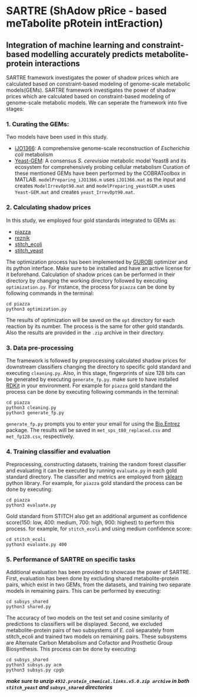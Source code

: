 # SARTRE (ShAdow pRice - based meTabolite pRotein intEraction)
## Integration of machine learning and constraint-based modelling accurately predicts metabolite-protein interactions

SARTRE framework investigates the power of shadow prices which are calculated based on constraint-based modeling of genome-scale metabolic models(GEMs). SARTRE framework investigates the power of shadow prices which are calculated based on constraint-based modeling of genome-scale metabolic models. We can seperate the framework into five stages:

### 1. Curating the GEMs:
Two models have been used in this study. 
- [iJO1366](https://www.ncbi.nlm.nih.gov/pmc/articles/PMC3261703/): A comprehensive genome-scale reconstruction of *Escherichia coli* metabolism
- [Yeast-GEM](https://github.com/SysBioChalmers/yeast-GEM): A consensus *S. cerevisiae* metabolic model Yeast8 and its ecosystem for comprehensively probing cellular metabolism
Curation of these mentioned GEMs have been performed by the  COBRAToolbox in MATLAB. `modelPreparing_iJO1366.m` uses `iJO1366.mat` as the input and creates `ModelIrrevOpt90.mat` and  `modelPreparing_yeastGEM.m` uses `Yeast-GEM.mat` and creates `yeast_IrrevOpt90.mat`.

### 2. Calculating shadow prices
In this study, we employed four gold standards integrated to GEMs as:
- [piazza](https://pubmed.ncbi.nlm.nih.gov/29307493/)
- [reznik](https://pubmed.ncbi.nlm.nih.gov/28903046/)
- [stitch_ecoli](http://stitch.embl.de/)
- [stitch_yeast](http://stitch.embl.de/)

The optimization process has been implemented by [GUROBI](https://www.gurobi.com/) optimizer and its python interface. Make sure to be installed and have an active license for it beforehand. Calculation of shadow prices can be performed in their directory by changing the working directory followed by executing `optimization.py`. For instance, the process for `piazza` can be done by following commands in the terminal:
```
cd piazza
python3 optimization.py
```
The results of optimization will be saved on the `opt` directory for each reaction by its number. The process is the same for other gold standards. Also the results are provided in the `.zip` archive in their directory.

### 3. Data pre-processing
The framework is followed by preprocessing calculated shadow prices for downstream classifiers changing the directory to specific gold standard and executing `cleaning.py`. Also, in this stage, fingerprints of size 128 bits can be generated by executing `generate_fp.py`. make sure to have installed [RDKit](https://www.rdkit.org/) in your environment. For example for `piazza` gold standard the process can be done by executing following commands in the terminal:
```
cd piazza
python3 cleaning.py
python3 generate_fp.py
```
`generate_fp.py` prompts you to enter your email for using the [Bio.Entrez](https://biopython.org/docs/1.76/api/Bio.Entrez.html) package. The results will be saved in `met_sps_t80_replaced.csv` and `met_fp128.csv`, respectively.

### 4. Training classifier and evaluation
Preprocessing, constructing datasets, training the random forest classifier and evaluating it can be executed by running `evaluate.py` in each gold standard directory. The classifier and metrics are employed from [sklearn](https://scikit-learn.org/stable/) python library. For example, for `piazza` gold standard the process can be done by executing:
```
cd piazza
python3 evaluate.py
```
Gold standard from STITCH also get an additional argument as confidence score(150: low, 400: medium, 700: high, 900: highest) to perform this process. for example, for `stitch_ecoli` and using medium confidence score:
```
cd stitch_ecoli
python3 evaluate.py 400
```

### 5. Performance of SARTRE on specific tasks 
Additional evaluation has been provided to showcase the power of SARTRE. First, evaluation has been done by excluding shared metabolite-protein pairs, which exist in two GEMs, from the datasets, and training two separate models in remaining pairs. This can be performed by executing:
```
cd subsys_shared
python3 shared.py
```
The accuracy of two models on the test set and cosine similarity of predictions to classifiers will be displayed.
Second, we excluded metabolite-protein pairs of two subsystems of *E. coli* separately from stitch_ecoli and trained two models on remaining pairs. These subsystems are Alternate Carbon Metabolism and Cofactor and Prosthetic Group Biosynthesis. This process can be done by executing:
```
cd subsys_shared
python3 subsys.py acm
python3 subsys.py cpgb
```


***make sure to unzip `4932.protein_chemical.links.v5.0.zip archive` in both `stitch_yeast` and `subsys_shared` directories***


